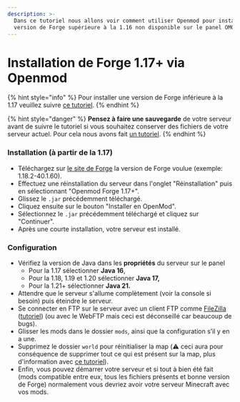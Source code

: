 ```yaml
---
description: >-
  Dans ce tutoriel nous allons voir comment utiliser Openmod pour installer une
  version de Forge supérieure à la 1.16 non disponible sur le panel OMGSERV.
---
```


# Installation de Forge 1.17+ via Openmod

{% hint style="info" %}
Pour installer une version de Forge inférieure à la 1.17 veuillez suivre [ce tutoriel](installation-de-forge-via-openmod.md).
{% endhint %}

{% hint style="danger" %}
**Pensez à faire une sauvegarde** de votre serveur avant de suivre le tutoriel si vous souhaitez conserver des fichiers de votre serveur actuel. Pour cela nous avons fait [un tutoriel](../omgserv/sauvegarde-et-restauration.md).
{% endhint %}

### Installation (à partir de la 1.17)

* Téléchargez sur [le site de Forge](http://files.minecraftforge.net) la version de Forge voulue (exemple: 1.18.2-40.1.60).
* Effectuez une réinstallation du serveur dans l'onglet "Réinstallation" puis en sélectionnant "Openmod Forge 1.17+".
* Glissez le `.jar` précédemment téléchargé.
* Cliquez ensuite sur le bouton "Installer en OpenMod".
* Sélectionnez le `.jar` précédemment téléchargé et cliquez sur "Continuer".
* Après une courte installation, votre serveur est installé.

### Configuration

* Vérifiez la version de Java dans les **propriétés** du serveur sur le panel&#x20;
  * Pour la 1.17 sélectionner **Java 16**,
  * Pour la 1.18, 1.19 et 1.20 sélectionner **Java 17,**
  * Pour la 1.21+ sélectionner **Java 21.**
* Attendre que le serveur s'allume complètement (voir la console si besoin) puis éteindre le serveur.
* Se connecter en FTP sur le serveur avec un client FTP comme [FileZilla](https://filezilla-project.org/download.php?type=client) ([tutoriel](https://docs.idelya-network.fr/minecraft/acceder-au-ftp)) (ou avec le WebFTP mais ceci est déconseillé car beaucoup de bugs).
* Glisser les mods dans le dossier `mods`, ainsi que la configuration s’il y en a une.&#x20;
* Supprimez le dossier `world` pour réinitialiser la map (⚠️ ceci aura pour conséquence de supprimer tout ce qui est présent sur la map, plus d'information avec [ce tutoriel](https://docs.idelya-network.fr/minecraft/dois-je-supprimer-mon-monde)).
* Enfin, vous pouvez démarrer votre serveur et si tout à bien été fait (mods compatible entre eux, tous les fichiers présents et bonne version de Forge) normalement vous devriez avoir votre serveur Minecraft avec vos mods.
